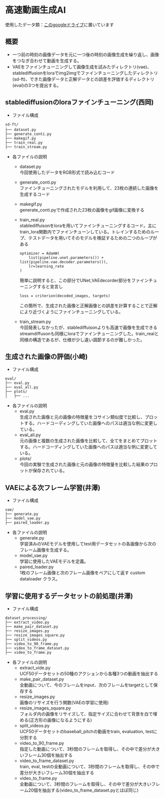 # 高速動画生成AI

使用したデータ類：[このgoogleドライブ](https://drive.google.com/drive/folders/1h0aLfaVYRGtghsWe6N4Q6GHUyqaAzcKl)に置いています

## 概要
- 一つ前の時刻の画像データを元に一つ後の時刻の画像生成を繰り返し、画像をつなぎ合わせて動画を生成する。
- VAEをファインチューニングして画像生成を試みたディレクトリ(vae)、stablediffusionをloraでimg2imgでファインチューニングしたディレクトリ(sd-ft)、できた画像データと正解データとの誤差を評価するディレクトリ(eval)の3つを提出する。
## stablediffusionのloraファインチューニング(西岡)
- ファイル構成
```
sd-ft/
├── dataset.py          　
├── generate_conti.py
├── makegif.py
├── train_real.py
├── train_stream.py
```
- 各ファイルの説明
    - dataset.py\
    今回使用したデータをRGB形式で読み込むコード

    - generate_conti.py\
    ファインチューニングされたモデルを利用して、23枚の連続した画像を生成するコード

    - makegif.py\
    generate_conti.pyで作成された23枚の画像をgif画像に変換する

    - train_real.py\
    stablediffuisonをloraを用いてファインチューニングするコード。主にtrain_lora関数内でファインチューンしている。トレインするためのループ、テストデータを用いてそのモデルを検証するための二つのループがある

        ```
        optimizer = AdamW(
            list(pipeline.unet.parameters()) + list(pipeline.vae.decoder.parameters()),
            lr=learning_rate
        )
        ```
        簡単に説明すると、この部分でUNet,VAEdecorder部分をファインチューニングすると宣言し
        ```
        loss = criterion(decoded_images, targets)
        ```
        この箇所で、生成された画像と正解画像との誤差を計算することで正解により近づくようにファインチューニングしている。


    - train_stream.py\
    今回発表しなかったが、stablediffuisonよりも高速で画像を生成できるstreamdiffusonも同様にloraでファインチューニングした。train_realと同様の構造であるが、仕様が少し違い調節するのが難しかった。

## 生成された画像の評価(小崎)
- ファイル構成
```
eval/
├── eval.py
├── eval_all.py
├── plots/
│   ├── ...
```

- 各ファイルの説明
    - eval.py\
    生成された画像と元の画像の特徴量をコサイン類似度で比較し、プロットする。ハードコーディングしていた画像へのパスは適当な例に変更している。
    - eval_all.py\
    元の画像と複数の生成された画像を比較して、全てをまとめてプロットする。ハードコーディングしていた画像へのパスは適当な例に変更している。
    - plots/\
    今回の実験で生成された画像と元の画像の特徴量を比較した結果のプロットが保存されている。

## VAEによる次フレーム学習(井澤)
- ファイル構成
```
vae/
├── generate.py
├── model_vae.py
├── paired_loader.py
```

- 各ファイルの説明
    - generate.py\
    学習済みのVAEモデルを使用してtest用データセットの各画像から次のフレーム画像を生成する。
    - model_vae.py\
    学習に使用したVAEモデルを定義。
    - paired_loader.py\
    1枚のフレーム画像と次のフレーム画像をペアにして返す custom dataloader クラス。


## 学習に使用するデータセットの前処理(井澤)
- ファイル構成
```
dataset_processing/
├── extract_video.py
├── make_pair_dataset.py
├── resize_images.py
├── resize_images_square.py
├── split_videos.py
├── video_to_90_frame.py
├── video_to_frame_dataset.py
├── video_to_frame.py
```

- 各ファイルの説明
    - extract_vide.py\
    UCF50データセットの50種のアクションから各種3つの動画を抽出する
    - make_pair_dataset.py\
    全動画について、今のフレームをinput、次のフレームをtargetとして保存する
    - resize_images.py\
    画像のリサイズを行う関数(VAEの学習に使用)
    - resize_images_square.py\
    フォルダ内の画像をリサイズして、指定サイズに合わせて背景を白で埋める(正方形の画像になるようにする)
    - split_videos.py\
    UCF50データセットのbaseball_pitchの動画をtrain, evaluation, testに分割する
    - video_to_90_frame.py\
    指定した動画について、3秒間のフレームを取得し、その中で差分が大きいフレーム30個を抽出する
    - video_to_frame_dataset.py\
    train, eval, testの全動画について、3秒間のフレームを取得し、その中で差分が大きいフレーム30個を抽出する
    - video_to_frame.py\
    全動画について、3秒間のフレームを取得し、その中で差分が大きいフレーム20個を抽出する(video_to_frame_dataset.pyとほぼ同じ)
